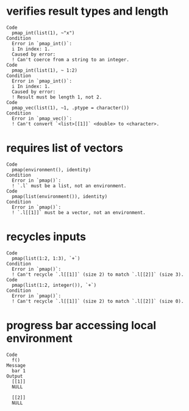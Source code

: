 # verifies result types and length

    Code
      pmap_int(list(1), ~"x")
    Condition
      Error in `pmap_int()`:
      i In index: 1.
      Caused by error:
      ! Can't coerce from a string to an integer.
    Code
      pmap_int(list(1), ~ 1:2)
    Condition
      Error in `pmap_int()`:
      i In index: 1.
      Caused by error:
      ! Result must be length 1, not 2.
    Code
      pmap_vec(list(1), ~1, .ptype = character())
    Condition
      Error in `pmap_vec()`:
      ! Can't convert `<list>[[1]]` <double> to <character>.

# requires list of vectors

    Code
      pmap(environment(), identity)
    Condition
      Error in `pmap()`:
      ! `.l` must be a list, not an environment.
    Code
      pmap(list(environment()), identity)
    Condition
      Error in `pmap()`:
      ! `.l[[1]]` must be a vector, not an environment.

# recycles inputs

    Code
      pmap(list(1:2, 1:3), `+`)
    Condition
      Error in `pmap()`:
      ! Can't recycle `.l[[1]]` (size 2) to match `.l[[2]]` (size 3).
    Code
      pmap(list(1:2, integer()), `+`)
    Condition
      Error in `pmap()`:
      ! Can't recycle `.l[[1]]` (size 2) to match `.l[[2]]` (size 0).

# progress bar accessing local environment

    Code
      f()
    Message
      bar 1
    Output
      [[1]]
      NULL
      
      [[2]]
      NULL
      

